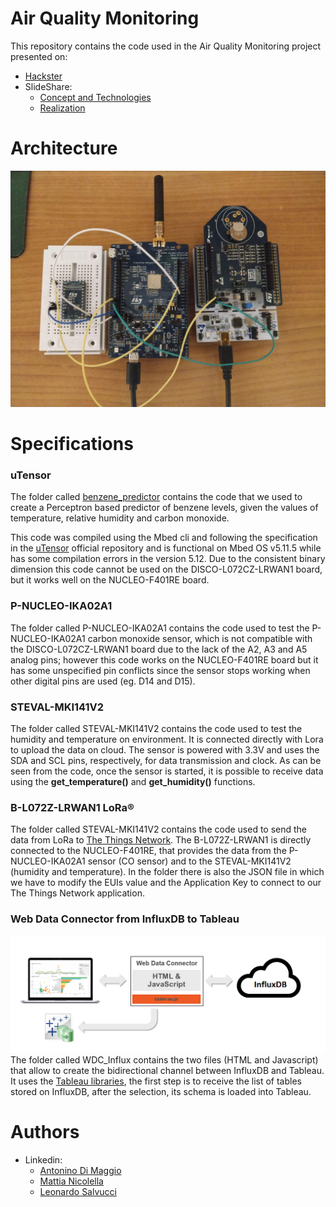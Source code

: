 # Air Quality Monitoring
This repository contains the code used in the Air Quality Monitoring project presented on: 
* [Hackster](https://www.hackster.io/151578/air-quality-monitoring-b48e9e) 
* SlideShare:
	* [Concept and Technologies](https://www.slideshare.net/MattiaNicolella/air-quality-monitoring-137482560)
	* [Realization](https://www.slideshare.net/MattiaNicolella/air-quality-monitoring-final-presentation)

# Architecture
![alt text](img/img.jpg)

# Specifications

### uTensor
The folder called [benzene_predictor](https://github.com/antoninus96/Air_Quality_Monitoring_IoT/tree/master/benzene_predictor) contains the code that we used to create a Perceptron based predictor of benzene levels, given the values of temperature, relative humidity and carbon monoxide.

This code was compiled using the Mbed cli and following the specification in the [uTensor](https://github.com/uTensor/uTensor/tree/master) official repository and is functional on Mbed OS v5.11.5 while has some compilation errors in the version 5.12.
Due to the consistent binary dimension this code cannot be used on the DISCO-L072CZ-LRWAN1 board, but it works well on the NUCLEO-F401RE board.

### P-NUCLEO-IKA02A1
The folder called P-NUCLEO-IKA02A1 contains the code used to test the P-NUCLEO-IKA02A1 carbon monoxide sensor, which is not compatible with the DISCO-L072CZ-LRWAN1 board due to the lack of the A2, A3 and A5 analog pins; however this code works on the NUCLEO-F401RE board but it has some unspecified pin conflicts since the sensor stops working when other digital pins are used (eg. D14 and D15).

### STEVAL-MKI141V2
The folder called STEVAL-MKI141V2 contains the code used to test the humidity and temperature on environment. It is connected directly with Lora to upload the data on cloud. The sensor is powered with 3.3V and uses the SDA and SCL pins, respectively, for data transmission and clock. As can be seen from the code, once the sensor is started, it is possible to receive data using the **get_temperature()** and **get_humidity()** functions.

### B-L072Z-LRWAN1 LoRa®
The folder called STEVAL-MKI141V2 contains the code used to send the data from LoRa to [The Things Network](https://www.thethingsnetwork.org). The B-L072Z-LRWAN1 is directly connected to the NUCLEO-F401RE, that provides the data from the P-NUCLEO-IKA02A1 sensor (CO sensor) and to the STEVAL-MKI141V2 (humidity and temperature). In the folder there is also the JSON file in which we have to modify the EUIs value and the Application Key to connect to our The Things Network application.

### Web Data Connector from InfluxDB to Tableau
![alt text](img/img_2.png)
The folder called WDC_Influx contains the two files (HTML and Javascript) that allow to create the bidirectional channel between InfluxDB and Tableau. It uses the [Tableau libraries](https://connectors.tableau.com/libs/tableauwdc-2.3.latest.js), the first step is to receive the list of tables stored on InfluxDB, after the selection, its schema is loaded into Tableau.

# Authors
* Linkedin:
	* [Antonino Di Maggio](https://www.linkedin.com/in/antonino-di-maggio-216479143/)
	* [Mattia Nicolella](https://www.linkedin.com/in/mattianicolella/)
	* [Leonardo Salvucci](https://www.linkedin.com/in/leonardo-salvucci/)
